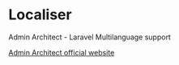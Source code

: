 # Localiser
Admin Architect - Laravel Multilanguage support

[Admin Architect official website](http://adminarchitect.com)
